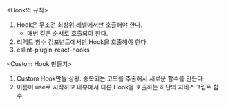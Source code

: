 <Hook의 규칙>

1. Hook은 무조건 최상위 레벨에서만 호출해야 한다.
    - 매번 같은 순서로 호출되야 한다.
2. 리액트 함수 컴포넌트에서만 Hook을 호출해야 한다.
3. eslint-plugin-react-hooks

<Custom Hook 만들기>

1. Custom Hook만들 상황: 중복되는 코드를 추출해서 새로운 함수를 만든다
2. 이름이 use로 시작하고 내부에서 다른 Hook을 호출하는 하난의 자바스크립트 함수
